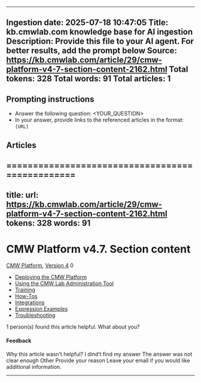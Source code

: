 ----------------------

Ingestion date: 2025-07-18 10:47:05
Title: kb.cmwlab.com knowledge base for AI ingestion
Description: Provide this file to your AI agent. For better results, add the prompt below
Source: https://kb.cmwlab.com/article/29/cmw-platform-v4-7-section-content-2162.html
Total tokens: 328
Total words: 91
Total articles: 1
----------------------



## Prompting instructions

- Answer the following question: <YOUR_QUESTION>
- In your answer, provide links to the referenced articles in the format:
  `[URL]`

## Articles

================================================
---
title: 
url: https://kb.cmwlab.com/article/29/cmw-platform-v4-7-section-content-2162.html
tokens: 328
words: 91
---

### [](https://kb.cmwlab.com/article/29/cmw-platform-v4-7-section-content-2162.html)

# CMW Platform v4.7. Section content
[CMW Platform](https://kb.cmwlab.com/category/cmw-platform/29/ "Categories » CMW Platform "), [Version 4](https://kb.cmwlab.com/category/cmw-platform/version-4/395/ "Categories » CMW Platform » Version 4 ") 0
  * [Deploying the CMW Platform](https://kb.cmwlab.com/category.php?id=426)
  * [Using the CMW Lab Administration Tool](https://kb.cmwlab.com/category.php?id=425)
  * [Training](https://kb.cmwlab.com/category.php?id=398)
  * [How-Tos](https://kb.cmwlab.com/category.php?id=399)
  * [Integrations](https://kb.cmwlab.com/category.php?id=407)
  * [Expression Examples](https://kb.cmwlab.com/category.php?id=400)
  * [Troubleshooting](https://kb.cmwlab.com/category.php?id=401)


1 person(s) found this article helpful. What about you?  [ ](https://kb.cmwlab.com/article/29/cmw-platform-v4-7-section-content-2162.html#modalFeedback "Negative")
#### Feedback
[](https://kb.cmwlab.com/article/29/cmw-platform-v4-7-section-content-2162.html)
Why this article wasn’t helpful? I dind’t find my answer The answer was not clear enough Other
Provide your reason
Leave your email if you would like additional information.


---
